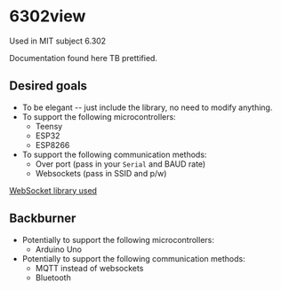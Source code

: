 # 6302view

Used in MIT subject 6.302

Documentation found here TB prettified.

<!--
## Quick example

```cpp

#include "Six302.h"

// microseconds
#define STEP_TIME 100000
#define REPORT_TIME 500000

CommManager cm(STEP_TIME, REPORT_TIME);

float input;
float output;

void setup() {
   /* Add modules */
   cm.addSlider(&input, "Input", {-5, 5}, 0.1);
   cm.addPlot(&output, "Output", {-1, 30});

   /* Ready to communicate over serial */
   cm.connect(&Serial, 115200);
}

void loop() {
   output = input * input;
   cm.step();
}
```
-->

## Desired goals

* To be elegant -- just include the library, no need to modify anything.
* To support the following microcontrollers:
   * Teensy
   * ESP32
   * ESP8266
* To support the following communication methods:
   * Over port (pass in your `Serial` and BAUD rate)
   * Websockets (pass in SSID and p/w)

[WebSocket library used](https://github.com/Links2004/arduinoWebSockets)

## Backburner

* Potentially to support the following microcontrollers:
   * Arduino Uno
* Potentially to support the following communication methods:
   * MQTT instead of websockets
   * Bluetooth
